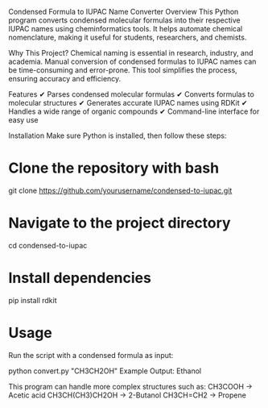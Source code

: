 Condensed Formula to IUPAC Name Converter
Overview
This Python program converts condensed molecular formulas into their respective IUPAC names using cheminformatics tools. It helps automate chemical nomenclature, making it useful for students, researchers, and chemists.

Why This Project?
Chemical naming is essential in research, industry, and academia. Manual conversion of condensed formulas to IUPAC names can be time-consuming and error-prone. This tool simplifies the process, ensuring accuracy and efficiency.

Features
✔ Parses condensed molecular formulas
✔ Converts formulas to molecular structures
✔ Generates accurate IUPAC names using RDKit
✔ Handles a wide range of organic compounds
✔ Command-line interface for easy use

Installation
Make sure Python is installed, then follow these steps:


# Clone the repository with bash
git clone https://github.com/yourusername/condensed-to-iupac.git

# Navigate to the project directory
cd condensed-to-iupac

# Install dependencies
pip install rdkit

# Usage
Run the script with a condensed formula as input:

python convert.py "CH3CH2OH"
Example Output:
Ethanol

This program can handle more complex structures such as:
CH3COOH → Acetic acid
CH3CH(CH3)CH2OH → 2-Butanol
CH3CH=CH2 → Propene



